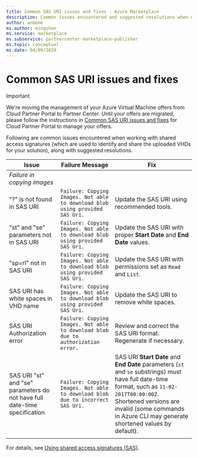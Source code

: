 ```yaml
---
title: Common SAS URI issues and fixes - Azure Marketplace
description: Common issues encountered and suggested resolutions when working with shared access signatures.
author: anbene
ms.author: mingshen
ms.service: marketplace 
ms.subservice: partnercenter-marketplace-publisher
ms.topic: conceptual
ms.date: 04/09/2020
---
```


# Common SAS URI issues and fixes

> [!IMPORTANT]
> We're moving the management of your Azure Virtual Machine offers from Cloud Partner Portal to Partner Center. Until your offers are migrated, please follow the instructions in [Common SAS URI issues and fixes](https://docs.microsoft.com/azure/marketplace/cloud-partner-portal/virtual-machine/cpp-common-sas-url-issues) for Cloud Partner Portal to manage your offers.

Following are common issues encountered when working with shared access signatures (which are used to identify and share the uploaded VHDs for your solution), along with suggested resolutions.

| **Issue** | **Failure Message** | **Fix** |
| --------- | ------------------- | ------- |
| *Failure in copying images* |  |  |
| "?" is not found in SAS URI | `Failure: Copying Images. Not able to download blob using provided SAS Uri.` | Update the SAS URI using recommended tools. |
| "st" and "se" parameters not in SAS URI | `Failure: Copying Images. Not able to download blob using provided SAS Uri.` | Update the SAS URI with proper **Start Date** and **End Date** values. |
| "sp=rl" not in SAS URI | `Failure: Copying Images. Not able to download blob using provided SAS Uri.` | Update the SAS URI with permissions set as `Read` and `List`. |
| SAS URI has white spaces in VHD name | `Failure: Copying Images. Not able to download blob using provided SAS Uri.` | Update the SAS URI to remove white spaces. |
| SAS URI Authorization error | `Failure: Copying Images. Not able to download blob due to authorization error.` | Review and correct the SAS URI format. Regenerate if necessary. |
| SAS URI "st" and "se" parameters do not have full date-time specification | `Failure: Copying Images. Not able to download blob due to incorrect SAS Uri.` | SAS URI **Start Date** and **End Date** parameters (`st` and `se` substrings) must have full date-time format, such as `11-02-2017T00:00:00Z`. Shortened versions are invalid (some commands in Azure CLI may generate shortened values by default). |
|  |  |  |

For details, see [Using shared access signatures (SAS)](https://azure.microsoft.com/documentation/articles/storage-dotnet-shared-access-signature-part-1/).

